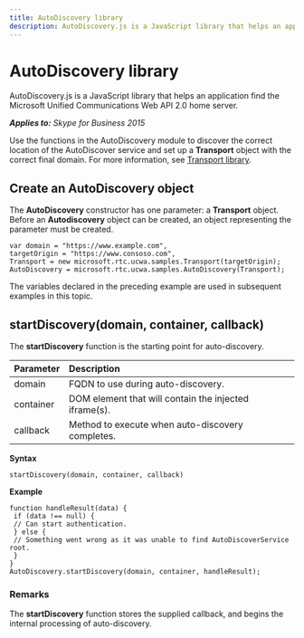 ```yaml
---
title: AutoDiscovery library
description: AutoDiscovery.js is a JavaScript library that helps an application find the Microsoft Unified Communications Web API 2.0 home server.
---
```

# AutoDiscovery library
AutoDiscovery.js is a JavaScript library that helps an application find the Microsoft Unified Communications Web API 2.0 home server.


 _**Applies to:** Skype for Business 2015_

Use the functions in the AutoDiscovery module to discover the correct location of the AutoDiscover service and set up a **Transport** object with the correct final domain. For more information, see [Transport library](TransportLibrary.md).


## Create an AutoDiscovery object



The **AutoDiscovery** constructor has one parameter: a **Transport** object. Before an **Autodiscovery** object can be created, an object representing the parameter must be created.




```
var domain = "https://www.example.com",
targetOrigin = "https://www.consoso.com",
Transport = new microsoft.rtc.ucwa.samples.Transport(targetOrigin);
AutoDiscovery = microsoft.rtc.ucwa.samples.AutoDiscovery(Transport);

```

The variables declared in the preceding example are used in subsequent examples in this topic.

## startDiscovery(domain, container, callback)

The **startDiscovery** function is the starting point for auto-discovery.

|**Parameter**|**Description**|
|:-----|:-----|
|domain|FQDN to use during auto-discovery.|
|container|DOM element that will contain the injected iframe(s).|
|callback|Method to execute when auto-discovery completes.|

 **Syntax**


```
startDiscovery(domain, container, callback)
```

 **Example**




```
function handleResult(data) {
 if (data !== null) {
 // Can start authentication.
 } else {
 // Something went wrong as it was unable to find AutoDiscoverService root.
 }
}
AutoDiscovery.startDiscovery(domain, container, handleResult);
```


### Remarks

The **startDiscovery** function stores the supplied callback, and begins the internal processing of auto-discovery.

